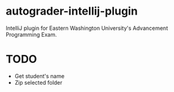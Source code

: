 # autograder-intellij-plugin
IntelliJ plugin for Eastern Washington University's Advancement Programming Exam. 

# TODO
- Get student's name
- Zip selected folder
